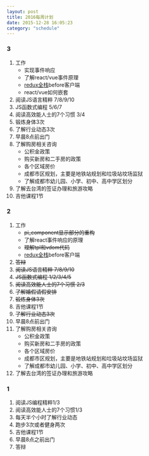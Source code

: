 ```yaml
---
layout: post
title: 2016每周计划
date: 2015-12-28 16:05:23
category: "schedule"
---
```


### 3

1. 工作
	- 实现事件响应
	- 了解react/vue事件原理
	- [redux全栈](http://blog.kazaff.me/2015/10/08/%5B%E8%AF%91%5D%E5%85%A8%E6%A0%88Redux%E5%AE%9E%E6%88%98/)before客户端
	- react/vue如何嵌套
2. 阅读JS语言精粹 7/8/9/10
3. JS函数式编程 5/6/7
4. 阅读高效能人士的7个习惯 3/4
5. 锻炼身体3次
6. 了解行业动态3次
7. 早晨8点前出门
8. 了解购房相关咨询
	- 公积金政策
	- 购买新房和二手房的政策
	- 各个区域房价
	- 成都市区规划，主要是地铁站规划和垃圾站坟场监狱
	- 了解成都市幼儿园、小学、初中、高中学区划分
9. 了解去台湾的签证办理和旅游攻略
10. 吉他课程1节

### 2

1. 工作
	- <del>pi_component显示部分的重构</del>
	- 了解react事件响应的原理
	- <del>理解tpl和vdom代码</del>
	- [redux全栈](http://blog.kazaff.me/2015/10/08/%5B%E8%AF%91%5D%E5%85%A8%E6%A0%88Redux%E5%AE%9E%E6%88%98/)before客户端
2. <del>答辩</del>
3. <del>阅读JS语言精粹 7/8/9/10</del>
4. <del>JS函数式编程 1/2/3/4/5</del>
5. <del>阅读高效能人士的7个习惯 2/3</del>
6. <del>了解婚假请假安排</del>
7. <del>锻炼身体3次</del>
8. 吉他课程1节
9. <del>了解行业动态3次</del>
10. 早晨8点前出门
11. 了解购房相关咨询
	- 公积金政策
	- 购买新房和二手房的政策
	- 各个区域房价
	- 成都市区规划，主要是地铁站规划和垃圾站坟场监狱
	- 了解成都市幼儿园、小学、初中、高中学区划分
12. 了解去台湾的签证办理和旅游攻略

### 1

1. 阅读JS编程精粹1/3
2. 阅读高效能人士的7个习惯1/3
3. 每天半个小时了解行业动态
4. 跑步3次或者健身两次
5. 吉他课程1节
6. 早晨8点之前出门
7. 答辩

